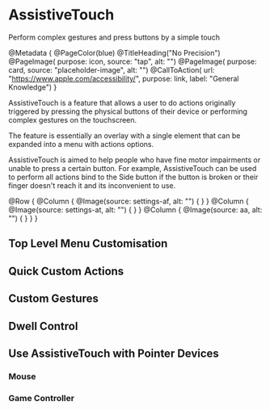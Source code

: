 # AssistiveTouch

Perform complex gestures and press buttons by a simple touch

@Metadata {
    @PageColor(blue)
    @TitleHeading("No Precision")
    @PageImage(
               purpose: icon, 
               source: "tap", 
               alt: "")
    @PageImage(
               purpose: card, 
               source: "placeholder-image", 
               alt: "")
    @CallToAction(
                url: "https://www.apple.com/accessibility/",
                purpose: link, 
                label: "General Knowledge")
}

AssistiveTouch is a feature that allows a user to do actions originally triggered by pressing the physical buttons of their device or performing complex gestures on the touchscreen. 

The feature is essentially an overlay with a single element that can be expanded into a menu with actions options. 

AssistiveTouch is aimed to help people who have fine motor impairments or unable to press a certain button. For example, AssistiveTouch can be used to perform all actions bind to the Side button if the button is broken or their finger doesn't reach it and its inconvenient to use.

@Row {
    @Column {
       @Image(source: settings-af, alt: "") {
       }
    }
   @Column {
      @Image(source: settings-at, alt: "") {
      }
   }
   @Column {
      @Image(source: aa, alt: "") {
      }
   }
}

## Top Level Menu Customisation 

## Quick Custom Actions 

## Custom Gestures

## Dwell Control

## Use AssistiveTouch with Pointer Devices

### Mouse 

### Game Controller

